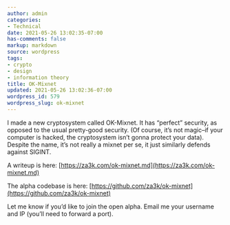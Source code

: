 ```yaml
---
author: admin
categories:
- Technical
date: 2021-05-26 13:02:35-07:00
has-comments: false
markup: markdown
source: wordpress
tags:
- crypto
- design
- information theory
title: OK-Mixnet
updated: 2021-05-26 13:02:36-07:00
wordpress_id: 579
wordpress_slug: ok-mixnet
---
```

I made a new cryptosystem called OK-Mixnet. It has “perfect” security, as opposed to the usual pretty-good security. (Of course, it’s not magic–if your computer is hacked, the cryptosystem isn’t gonna protect your data). Despite the name, it’s not really a mixnet per se, it just similarly defends against SIGINT.

A writeup is here: [https://za3k.com/ok-mixnet.md](https://za3k.com/ok-mixnet.md)

The alpha codebase is here: [https://github.com/za3k/ok-mixnet](https://github.com/za3k/ok-mixnet)

Let me know if you’d like to join the open alpha. Email me your username and IP (you’ll need to forward a port).
